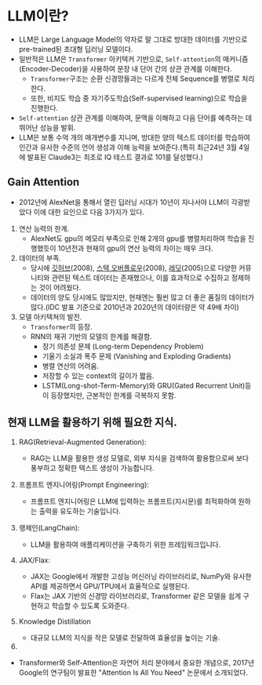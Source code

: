 # LLM이란?
* LLM은 Large Language Model의 약자로 말 그대로 방대한 데이터를 기반으로 pre-trained된 초대형 딥러닝 모델이다.
* 일반적은 LLM은 `Transformer` 아키텍커 기반으로, `Self-attention`의 매커니즘(Encoder-Decoder)을 사용하여 문장 내 단어 간의 상관 관계를 이해한다.
    * `Transformer`구조는 순환 신경망들과는 다르게 전체 Sequence를 병렬로 처리한다.
    * 또한, 비지도 학습 중 자기주도학습(Self-supervised learning)으로 학습을 진행한다.
* `Self-attention` 상관 관계를 이해하여, 문맥을 이해하고 다음 단어를 예측하는 데 뛰어난 성능을 발휘.
* LLM은 보통 수억 개의 매개변수를 지니며, 방대한 양의 텍스트 데이터를 학습하여 인간과 유사한 수준의 언어 생성과 이해 능력을 보여준다.(특히 최근24년 3월 4일에 발표된 Claude3는 최초로 IQ 테스트 결과로 101를 달성했다.)


## Gain Attention
* 2012년에 AlexNet을 통해서 열린 딥러닝 시대가 10년이 자나서야 LLM이 각광받았다 이에 대한 요인으로 다음 3가지가 있다.

1. 연산 능력의 한계. 
  	* AlexNet도 gpu의 메모리 부족으로 인해 2개의 gpu를 병렬처리하여 학습을 진행했듯이 10년전과 현재의 gpu의 연산 능력의 차이는 매우 크다. 
2. 데이터의 부족.
	* 당시에 [깃허브](https://github.com/)(2008), [스택 오버플로우](https://stackoverflow.com/)(2008), [레딧](https://www.reddit.com/)(2005)으로 다양한 커뮤니티와 관련된 텍스트 데이터는 존재했으나, 이를 효과적으로 수집하고 정제하는 것이 어려웠다.
    * 데이터의 양도 당시에도 많았지만, 현재엔는 훨씬 많고 더 좋은 품질의 데이터가 많다.(IDC 발표 기준으로 2010년과 2020년의 데이터량은 약 49배 차이)
3. 모델 아키텍쳐의 발전.
	* `Transformer`의 등장.
    * RNN의 재귀 기반의 모델의 한계를 해결함.
      * 장기 의존성 문제 (Long-term Dependency Problem)
      * 기울기 소실과 폭주 문제 (Vanishing and Exploding Gradients)
      * 병렬 연산의 어려움.   
      * 저장할 수 있는 context의 길이가 짧음.
      * LSTM(Long-shot-Term-Memory)와 GRU(Gated Recurrent Unit)등이 등장했지만, 근본적인 한계를 극복하지 못함.


## 현재 LLM을 활용하기 위해 필요한 지식.
1. RAG(Retrieval-Augmented Generation):
	* RAG는 LLM을 활용한 생성 모델로, 외부 지식을 검색하여 활용함으로써 보다 풍부하고 정확한 텍스트 생성이 가능합니다. 
2. 프롬프트 엔지니어링(Prompt Engineering):
	* 프롬프트 엔지니어링은 LLM에 입력하는 프롬프트(지시문)를 최적화하여 원하는 출력을 유도하는 기술입니다.
3. 랭체인(LangChain):
	* LLM을 활용하여 애플리케이션을 구축하기 위한 프레임워크입니다.
4. JAX/Flax:
	* JAX는 Google에서 개발한 고성능 머신러닝 라이브러리로, NumPy와 유사한 API를 제공하면서 GPU/TPU에서 효율적으로 실행된다.
    * Flax는 JAX 기반의 신경망 라이브러리로, Transformer 같은 모델을 쉽게 구현하고 학습할 수 있도록 도와준다.
5. Knowledge Distillation
	* 대규모 LLM의 지식을 작은 모델로 전달하여 효율성을 높이는 기술.


6.
* Transformer와 Self-Attention은 자연어 처리 분야에서 중요한 개념으로, 2017년 Google의 연구팀이 발표한 "Attention Is All You Need" 논문에서 소개되었다.

